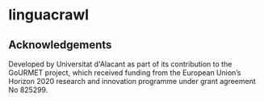 # linguacrawl


## Acknowledgements

Developed by Universitat d'Alacant as part of its contribution to the GoURMET project, which received funding from the European Union’s Horizon 2020 research and innovation programme under grant agreement No 825299.
